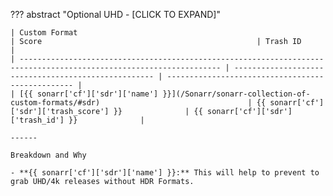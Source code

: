 ??? abstract "Optional UHD - [CLICK TO EXPAND]"

    | Custom Format                                                                                                       | Score                                                | Trash ID                                          |
    | ------------------------------------------------------------------------------------------------------------------- | ---------------------------------------------------- | ------------------------------------------------- |
    | [{{ sonarr['cf']['sdr']['name'] }}](/Sonarr/sonarr-collection-of-custom-formats/#sdr)                                 | {{ sonarr['cf']['sdr']['trash_score'] }}              | {{ sonarr['cf']['sdr']['trash_id'] }}              |

    ------

    Breakdown and Why

    - **{{ sonarr['cf']['sdr']['name'] }}:** This will help to prevent to grab UHD/4k releases without HDR Formats.
